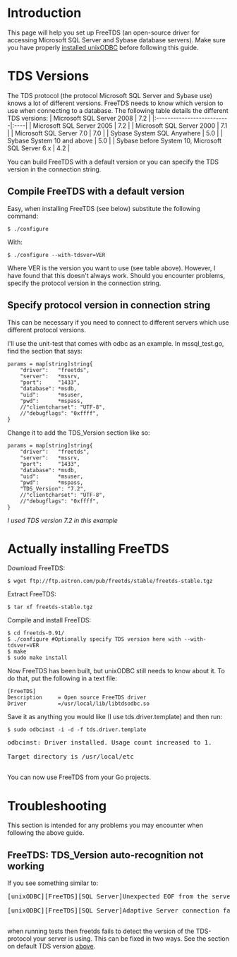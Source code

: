 # Introduction #
This page will help you set up FreeTDS (an open-source driver for accessing Microsoft SQL Server and Sybase database servers).
Make sure you have properly [installed unixODBC](InstallingUnixODBC.md) before following this guide.

# TDS Versions #
The TDS protocol (the protocol Microsoft SQL Server and Sybase use) knows a lot of different versions. FreeTDS needs to know which version to use when connecting to a database. The following table details the different TDS versions:
| Microsoft SQL Server 2008 | 7.2 |
|:--------------------------|:----|
| Microsoft SQL Server 2005 | 7.2 |
| Microsoft SQL Server 2000 | 7.1 |
| Microsoft SQL Server 7.0  | 7.0 |
| Sybase System SQL Anywhere | 5.0 |
| Sybase System 10 and above | 5.0 |
| Sybase before System 10, Microsoft SQL Server 6.x | 4.2 |

You can build FreeTDS with a default version or you can specify the TDS version in the connection string.
## Compile FreeTDS with a default version ##
Easy, when installing FreeTDS (see below) substitute the following command:
```
$ ./configure
```

With:
```
$ ./configure --with-tdsver=VER
```
Where VER is the version you want to use (see table above).
However, I have found that this doesn't always work. Should you encounter problems, specify the protocol version in the connection string.

## Specify protocol version in connection string ##
This can be necessary if you need to connect to different servers which use different protocol versions.

I'll use the unit-test that comes with odbc as an example.
In mssql\_test.go, find the section that says:
```
params = map[string]string{
    "driver":   "freetds",
    "server":   *mssrv,
    "port":     "1433",
    "database": *msdb,
    "uid":      *msuser,
    "pwd":      *mspass,
    //"clientcharset": "UTF-8",
    //"debugflags": "0xffff",
}
```
Change it to add the TDS\_Version section like so:
```
params = map[string]string{
    "driver":   "freetds",
    "server":   *mssrv,
    "port":     "1433",
    "database": *msdb,
    "uid":      *msuser,
    "pwd":      *mspass,
    "TDS_Version": "7.2",
    //"clientcharset": "UTF-8",
    //"debugflags": "0xffff",
}
```
_I used TDS version 7.2 in this example_

# Actually installing FreeTDS #
Download FreeTDS:
```
$ wget ftp://ftp.astron.com/pub/freetds/stable/freetds-stable.tgz
```

Extract FreeTDS:
```
$ tar xf freetds-stable.tgz 
```

Compile and install FreeTDS:
```
$ cd freetds-0.91/
$ ./configure #Optionally specify TDS version here with --with-tdsver=VER
$ make
$ sudo make install
```

Now FreeTDS has been built, but unixODBC still needs to know about it.
To do that, put the following in a text file:
```
[FreeTDS] 
Description     = Open source FreeTDS driver
Driver          =/usr/local/lib/libtdsodbc.so
```
Save it as anything you would like (I use tds.driver.template) and then run:

```
$ sudo odbcinst -i -d -f tds.driver.template
```
<pre>
odbcinst: Driver installed. Usage count increased to 1.<br>
Target directory is /usr/local/etc<br>
</pre>
You can now use FreeTDS from your Go projects.

# Troubleshooting #
This section is intended for any problems you may encounter when following the above guide.

## FreeTDS: TDS\_Version auto-recognition not working ##
If you see something similar to:
<pre>
[unixODBC][FreeTDS][SQL Server]Unexpected EOF from the server<br>
[unixODBC][FreeTDS][SQL Server]Adaptive Server connection failed<br>
</pre>
when running tests then freetds fails to detect the version of the TDS-protocol your server is using. This can be fixed in two ways. See the section on default TDS version [above](InstallingFreeTDS#Specify_protocol_version_in_connection_string.md).